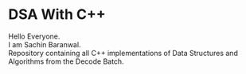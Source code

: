 # DSA With C++
Hello Everyone.
<br>
I am Sachin Baranwal.
<br>
Repository containing all C++ implementations of Data Structures and Algorithms from the Decode Batch.
